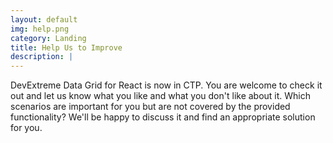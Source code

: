 ```yaml
---
layout: default
img: help.png
category: Landing
title: Help Us to Improve
description: |
---
```


DevExtreme Data Grid for React is now in CTP. You are welcome to check it out and let us know what you like and what you don't like about it. Which scenarios are important for you but are not covered by the provided functionality? We'll be happy to discuss it and find an appropriate solution for you.
